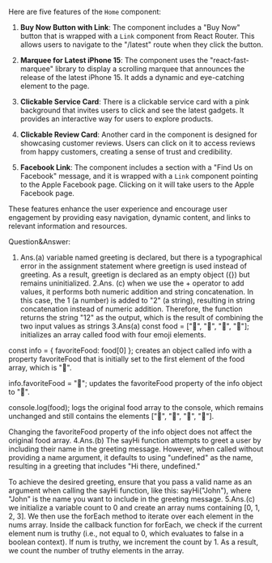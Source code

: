 Here are five features of the `Home` component:

1. **Buy Now Button with Link**: The component includes a "Buy Now" button that is wrapped with a `Link` component from React Router. This allows users to navigate to the "/latest" route when they click the button.

2. **Marquee for Latest iPhone 15**: The component uses the "react-fast-marquee" library to display a scrolling marquee that announces the release of the latest iPhone 15. It adds a dynamic and eye-catching element to the page.

3. **Clickable Service Card**: There is a clickable service card with a pink background that invites users to click and see the latest gadgets. It provides an interactive way for users to explore products.

4. **Clickable Review Card**: Another card in the component is designed for showcasing customer reviews. Users can click on it to access reviews from happy customers, creating a sense of trust and credibility.

5. **Facebook Link**: The component includes a section with a "Find Us on Facebook" message, and it is wrapped with a `Link` component pointing to the Apple Facebook page. Clicking on it will take users to the Apple Facebook page.

These features enhance the user experience and encourage user engagement by providing easy navigation, dynamic content, and links to relevant information and resources.

Question&Answer:
1. Ans.(a)
variable named greeting is declared, but there is a typographical error in the assignment statement where greetign is used instead of greeting. As a result, greetign is declared as an empty object ({}) but remains uninitialized.
2.Ans. (c)
 when we use the + operator to add values, it performs both numeric addition and string concatenation. In this case, the 1 (a number) is added to "2" (a string), resulting in string concatenation instead of numeric addition. Therefore, the function returns the string "12" as the output, which is the result of combining the two input values as strings
 3.Ans(a)
 const food = ["🍕", "🍫", "🥑", "🍔"]; initializes an array called food with four emoji elements.

const info = { favoriteFood: food[0] }; creates an object called info with a property favoriteFood that is initially set to the first element of the food array, which is "🍕".

info.favoriteFood = "🍝"; updates the favoriteFood property of the info object to "🍝".

console.log(food); logs the original food array to the console, which remains unchanged and still contains the elements ["🍕", "🍫", "🥑", "🍔"].

Changing the favoriteFood property of the info object does not affect the original food array.
4.Ans.(b)
The sayHi function attempts to greet a user by including their name in the greeting message. However, when called without providing a name argument, it defaults to using "undefined" as the name, resulting in a greeting that includes "Hi there, undefined."

To achieve the desired greeting, ensure that you pass a valid name as an argument when calling the sayHi function, like this: sayHi("John"), where "John" is the name you want to include in the greeting message.
5.Ans.(c)
we initialize a variable count to 0 and create an array nums containing [0, 1, 2, 3]. We then use the forEach method to iterate over each element in the nums array. Inside the callback function for forEach, we check if the current element num is truthy (i.e., not equal to 0, which evaluates to false in a boolean context). If num is truthy, we increment the count by 1. As a result, we count the number of truthy elements in the array.







